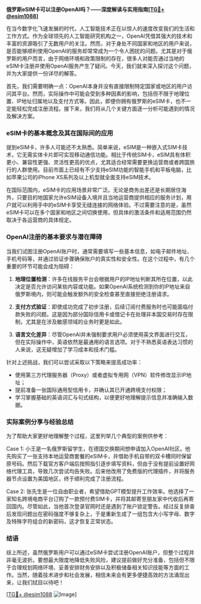 **俄罗斯eSIM卡可以注册OpenAI吗？——深度解读与实用指南[[TG💪+ @esim1088](https://t.me/s/esim1088)]**

在当今数字化飞速发展的时代，人工智能技术正在以惊人的速度改变我们的生活和工作方式。作为全球领先的人工智能研究机构之一，OpenAI凭借其强大的技术和丰富的资源吸引了无数用户的关注。然而，对于身处不同国家和地区的用户来说，是否能够顺利使用OpenAI的服务却常常成为一个令人困扰的问题。尤其是对于俄罗斯的用户而言，由于网络环境和政策限制的存在，很多人对能否通过当地的eSIM卡注册并使用OpenAI服务产生了疑问。今天，我们就来深入探讨这个问题，并为大家提供一份详尽的解答。

首先，我们需要明确一点：OpenAI本身并没有直接限制特定国家或地区的用户访问其平台。然而，实际操作中可能会受到多种因素的影响，包括但不限于地理位置、IP地址归属地以及支付方式等。因此，即便你拥有俄罗斯的eSIM卡，也不一定能轻松完成注册流程。接下来，我们将从几个关键方面逐一分析可能遇到的情况及解决方案。

### eSIM卡的基本概念及其在国际间的应用

提到eSIM卡，许多人可能还不太熟悉。简单来说，eSIM是一种嵌入式SIM卡技术，它无需实体卡片即可实现移动通信功能。相比于传统SIM卡，eSIM具有体积更小、兼容性更强、灵活性更高的优点，尤其适合经常需要更换运营商或者跨国旅行的人群使用。目前市面上已经有不少支持eSIM功能的智能手机和平板电脑，比如苹果公司的iPhone XS系列及以上机型就全面支持eSIM技术。

在国际范围内，eSIM卡的应用场景非常广泛。无论是商务出差还是长期居住海外，只要目的地国家允许eSIM设备入境并且当地运营商提供相应的服务计划，用户就可以利用手中的eSIM卡享受无缝连接的网络体验。不过需要注意的是，虽然eSIM卡可以在多个国家和地区之间切换使用，但具体的激活条件和适用范围仍然取决于各运营商的具体规定。

### OpenAI注册的基本要求与潜在障碍

当我们试图注册OpenAI账户时，通常需要填写一些基本信息，如电子邮件地址、手机号码等，并通过验证步骤确保账户的真实性和安全性。在这个过程中，有几个重要的环节可能会成为阻碍：

1. **地理位置检测**：许多在线服务平台会根据用户的IP地址判断其所在位置，以此决定是否允许访问某些内容或功能。如果OpenAI系统检测到你的IP地址来自俄罗斯境内，则可能会触发额外的安全检查甚至直接拒绝注册请求。
   
2. **支付方式验证**：即使成功完成了初步注册，后续订阅付费服务时也可能面临付款失败的问题。这是因为部分国际信用卡或借记卡在处理非本国交易时存在限制，尤其是在涉及敏感领域的业务时更是如此。

3. **语言文化差异**：尽管OpenAI并未强制要求用户必须使用英文界面进行交互，但在实际操作中，英语依然是最通用的语言选项。对于不熟悉英语表达习惯的人来说，这无疑增加了学习成本和技术门槛。

针对上述挑战，我们可以尝试采取以下策略来提高成功率：

- 使用第三方代理服务器（Proxy）或者虚拟专用网（VPN）软件修改显示IP地址；
- 提前准备一张国际通用型信用卡，并确认其已开通跨境支付权限；
- 学习掌握基础的英语词汇与句式结构，以便更好地理解提示信息并准确输入数据。

### 实际案例分享与经验总结

为了帮助大家更好地理解整个过程，这里列举几个典型的案例供参考：

Case 1: 小王是一名俄罗斯留学生，在德国交换期间想申请加入OpenAI社区。他先购买了一张支持本地运营商套餐的eSIM卡，并借助手机自带的双卡槽同时保留原号码。然后下载官方客户端后按照指引逐步填写资料，但由于没有提前设置好网络代理工具，导致几次尝试均告失败。后来他改用了免费版的代理插件，并将服务器节点设置为美国地区，终于顺利完成了注册流程。

Case 2: 张先生是一位自由职业者，希望借助GPT模型提升工作效率。他选择了一家知名跨境电商平台订购了一款预付费SIM卡，并将其邮寄至朋友家中代收后再寄回国内。尽管如此，当他首次登录官网时还是遇到了账户锁定警告。经过反复排查后发现问题出在密码强度不够复杂上，于是重新生成了一组包含大小写字母、数字及特殊字符组合的新密码，这才恢复正常状态。

### 结语

综上所述，虽然俄罗斯用户可以通过eSIM卡尝试注册OpenAI账户，但整个过程并非毫无波折。要想最大限度地降低失败风险，建议提前做好充分准备，包括但不限于合理规划网络环境、妥善安排财务安排以及积极储备相关知识技能等方面的工作。当然，随着技术进步和社会发展，相信未来会有更多便捷高效的方法涌现出来，让我们拭目以待吧！

[[TG💪+ @esim1088](https://t.me/s/esim1088) ![Image](https://i.postimg.cc/4NQfJmqS/Snipaste-2025-05-13-00-14-12.png)]
